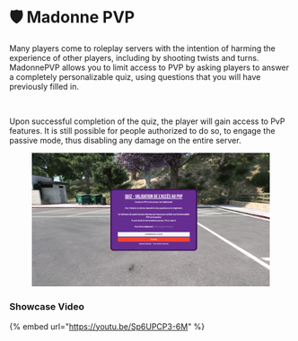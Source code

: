 # 🛡️ Madonne PVP

Many players come to roleplay servers with the intention of harming the experience of other players, including by shooting twists and turns. MadonnePVP allows you to limit access to PVP by asking players to answer a completely personalizable quiz, using questions that you will have previously filled in.

<figure><img src="../../.gitbook/assets/image (2) (1).png" alt=""><figcaption></figcaption></figure>

Upon successful completion of the quiz, the player will gain access to PvP features. It is still possible for people authorized to do so, to engage the passive mode, thus disabling any damage on the entire server.

<figure><img src="../../.gitbook/assets/image (3) (1).png" alt=""><figcaption></figcaption></figure>

### Showcase Video

{% embed url="https://youtu.be/Sp6UPCP3-6M" %}
